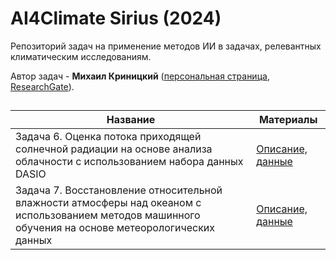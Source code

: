 # AI4Climate Sirius (2024)

Репозиторий задач на применение методов ИИ в задачах, релевантных климатическим исследованиям.

Автор задач - **Михаил Криницкий** ([персональная страница](https://sail.ocean.ru/staff/mikhail-krinitskiy), [ResearchGate](https://www.researchgate.net/profile/Mikhail-Krinitskiy)).

## 

| Название | Материалы |
| ----- | ------- |
| Задача 6. Оценка потока приходящей солнечной радиации на основе анализа облачности с использованием набора данных DASIO |[Описание, данные]()|
| Задача 7. Восстановление относительной влажности атмосферы над океаном с использованием методов машинного обучения на основе метеорологических данных |[Описание, данные]()|

